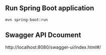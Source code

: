 ## Run Spring Boot application
```
mvn spring-boot:run
```

## Swagger API Dcoument
http://localhost:8080/swagger-ui/index.html#/




